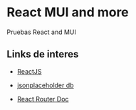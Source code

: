 # React MUI and more
Pruebas React and MUI


## Links de interes

- [ReactJS](https://es.reactjs.org/docs/getting-started.html)

- [jsonplaceholder db](http://jsonplaceholder.typicode.com/db)

- [React Router Doc](https://reacttraining.com/react-router/web/example/basic)